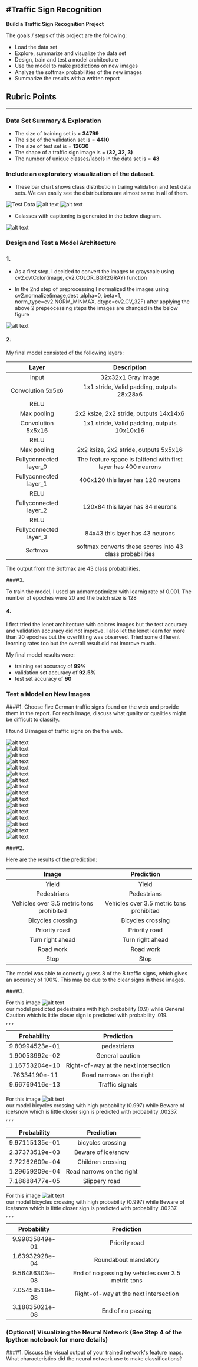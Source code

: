 #**Traffic Sign Recognition** 
---
**Build a Traffic Sign Recognition Project**

The goals / steps of this project are the following:
* Load the data set 
* Explore, summarize and visualize the data set
* Design, train and test a model architecture
* Use the model to make predictions on new images
* Analyze the softmax probabilities of the new images
* Summarize the results with a written report


[//]: # (Image References)

[image1]: ./examples/visualization1.jpg "Visualization1"
[image2]: ./examples/visualization2.jpg "Visualization2"
[image3]: ./examples/visualization3.jpg "Visualization3"
[image4]: ./examples/classes.jpg "classes"
[image5]: ./examples/grey.jpg "greyclasses"
[image6]: ./examples/8.jpg "Test"
[image7]: ./examples/8O.jpg.jpg "Test"
[image8]: ./examples/3.jpg "Test"
[image9]: ./examples/3O.jpg "Test"
[image10]: ./examples/1.jpg "Test"
[image11]: ./examples/1O.jpg "Test"
[image12]: ./examples/2.jpg "Test"
[image13]: ./examples/2O.jpg "Test"
[image14]: ./examples/4.jpg "Test"
[image15]: ./examples/4O.jpg "Test"
[image16]: ./examples/7.jpg "Test"
[image17]: ./examples/7O.jpg "Test"
[image18]: ./examples/5.jpg "Test"
[image19]: ./examples/5O.jpg "Test"
[image20]: ./examples/6.jpg "Test"
[image21]: ./examples/6O.jpg "Test"
## Rubric Points

---

### Data Set Summary & Exploration


* The size of training set is = **34799**
* The size of the validation set is = **4410** 
* The size of test set is = **12630**
* The shape of a traffic sign image is = **(32, 32, 3)**
* The number of unique classes/labels in the data set is = **43**

### Include an exploratory visualization of the dataset.

* These bar chart shows class distributio in traiing validation and test data sets. We can easily see the distributions are almost same in all of them.

![Test Data][image1]
![alt text][image2]
![alt text][image3]

* Calasses with captioning is generated in the below diagram.

![alt text][image4]

### Design and Test a Model Architecture
### 1.
* As a first step, I decided to convert the images to grayscale using cv2.cvtColor(image, cv2.COLOR_BGR2GRAY) function

* In the 2nd step of preprocessing I normalized the images using  cv2.normalize(image,dest ,alpha=0, beta=1, norm_type=cv2.NORM_MINMAX, dtype=cv2.CV_32F)
after applying the above 2 prepeocessing steps the images are changed in the below figure 

![alt text][image5]



#### 2. 

My final model consisted of the following layers:

| Layer         		|     Description	        					| 
|:---------------------:|:---------------------------------------------:| 
| Input         		| 32x32x1 Gray image   							| 
| Convolution 5x5x6     	| 1x1 stride, Valid padding, outputs 28x28x6 	|
| RELU					|												|
| Max pooling	      	| 2x2 ksize, 2x2 stride,  outputs 14x14x6 				|
| Convolution 5x5x16	    | 1x1 stride, Valid padding, outputs 10x10x16   |
| RELU					|												|
| Max pooling	      	| 2x2 ksize, 2x2 stride,  outputs 5x5x16 				|
| Fullyconnected	layer_0	| The feature space is falttend with first layer has 400 neurons|
| Fullyconnected	layer_1	| 400x120 this layer has 120 neurons|
| RELU					|												|
| Fullyconnected	layer_2	| 120x84 this layer has 84 neurons|
| RELU					|												|
| Fullyconnected	layer_3	| 84x43 this layer has 43 neurons |
| Softmax				| softmax converts these scores into 43 class probabilities|

The output from the Softmax are 43 class probabilities.   

####3. 

To train the model, I used an admamoptimizer with learnig rate of 0.001. The number of epoches were 20 and the batch size is 128

#### 4. 
I first tried the lenet architecture with colores images but the test accuracy and validation accuracy did not improve. I also let the lenet learn for more than 20 epoches but the overfitting was observed. Tried some different learning rates too but the overall result did not imorove much.

My final model results were:
* training set accuracy of **99%**
* validation set accuracy of **92.5%** 
* test set accuracy of **90** 

### Test a Model on New Images

####1. Choose five German traffic signs found on the web and provide them in the report. For each image, discuss what quality or qualities might be difficult to classify.

I found 8 images of traffic signs on the the web.

![alt text][image6] <br />
![alt text][image7] <br />
![alt text][image8] <br />
![alt text][image9] <br />
![alt text][image10] <br />
![alt text][image11] <br />
![alt text][image12] <br />
![alt text][image13] <br />
![alt text][image14] <br />
![alt text][image15] <br />
![alt text][image16] <br />
![alt text][image17] <br />
![alt text][image18] <br />
![alt text][image19] <br />
![alt text][image20] <br />
![alt text][image21] <br />

####2. 

Here are the results of the prediction:

| Image			        |     Prediction	        					| 
|:---------------------:|:---------------------------------------------:| 
| Yield      		| Yield  									| 
| Pedestrians     			| Pedestrians										|
| Vehicles over 3.5 metric tons prohibited					| Vehicles over 3.5 metric tons prohibited										|
| Bicycles crossing	      		| Bicycles crossing					 				|
| Priority road		| Priority road      							|
| Turn right ahead		| Turn right ahead      							|
| Road work	| Road work    							|
| Stop	| Stop      							|

The model was able to correctly guess 8 of the 8 traffic signs, which gives an accuracy of 100%. This may be due to the clear signs in these images.

####3. 

For this image 
![alt text][image9] <br />
our model predicted pedestrains with high probability (0.9) while General Caution which is little closer sign is predicted with probability .019.  
,   ,   ,

| Probability         	|     Prediction	        					| 
|:---------------------:|:---------------------------------------------:| 
| 9.80994523e-01      			| pedestrians  									| 
| 1.90053992e-02    				| General caution										|
| 1.16753204e-10				| Right-of-way at the next intersection											|
| .76334190e-11	      			| Road narrows on the right					 				|
| 9.66769416e-13			    | Traffic signals      							|



For this image 
![alt text][image13] <br />
our model bicycles crossing  with high probability (0.997) while Beware of ice/snow	 which is little closer sign is predicted with probability .00237.  
,   ,   ,



| Probability         	|     Prediction	        					| 
|:---------------------:|:---------------------------------------------:| 
| 9.97115135e-01      			| bicycles crossing  									| 
| 2.37373519e-03   				| Beware of ice/snow									|
| 2.72262609e-04				| Children crossing										|
| 1.29659209e-04      			| Road narrows on the right				 				|
| 7.18888477e-05		    | Slippery road     							| 


For this image 
![alt text][image15] <br />
our model bicycles crossing  with high probability (0.997) while Beware of ice/snow	 which is little closer sign is predicted with probability .00237.  
,   ,   ,

| Probability         	|     Prediction	        					| 
|:---------------------:|:---------------------------------------------:| 
| 9.99835849e-01    			| Priority road 									| 
| 1.63932928e-04  				| Roundabout mandatory									|
| 9.56486303e-08				| End of no passing by vehicles over	3.5 metric tons								|
| 7.05458518e-08      			|Right-of-way at the next intersection			 				|
| 3.18835021e-08		    | End of no passing     							| 

### (Optional) Visualizing the Neural Network (See Step 4 of the Ipython notebook for more details)
####1. Discuss the visual output of your trained network's feature maps. What characteristics did the neural network use to make classifications?

